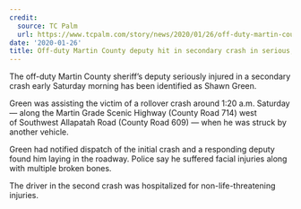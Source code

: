 ```yaml
---
credit:
  source: TC Palm
  url: https://www.tcpalm.com/story/news/2020/01/26/off-duty-martin-county-deputy-injured-crash-serious/4581008002/
date: '2020-01-26'
title: Off-duty Martin County deputy hit in secondary crash in serious, stable condition
---
```


The off-duty Martin County sheriff’s deputy seriously injured in a secondary crash early Saturday morning has been identified as Shawn Green.

Green was assisting the victim of a rollover crash around 1:20 a.m. Saturday — along the Martin Grade Scenic Highway (County Road 714) west of Southwest Allapatah Road (County Road 609) — when he was struck by another vehicle.

Green had notified dispatch of the initial crash and a responding deputy found him laying in the roadway. Police say he suffered facial injuries along with multiple broken bones.

The driver in the second crash was hospitalized for non-life-threatening injuries.